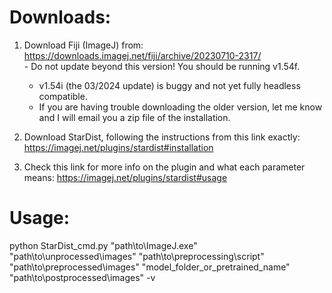 # Downloads:

1.	Download Fiji (ImageJ) from: https://downloads.imagej.net/fiji/archive/20230710-2317/ <br />
            - Do not update beyond this version! You should be running v1.54f. <br />
  	  - v1.54i (the 03/2024 update) is buggy and not yet fully headless compatible. <br />
  	  - If you are having trouble downloading the older version, let me know and I will email you a zip file of the installation.

3.	Download StarDist, following the instructions from this link exactly: https://imagej.net/plugins/stardist#installation

4.	Check this link for more info on the plugin and what each parameter means: https://imagej.net/plugins/stardist#usage


# Usage:

python StarDist_cmd.py "path\to\ImageJ.exe" "path\to\unprocessed\images"
                       "path\to\preprocessing\script" "path\to\preprocessed\images"
                       "model_folder_or_pretrained_name" "path\to\postprocessed\images" -v
